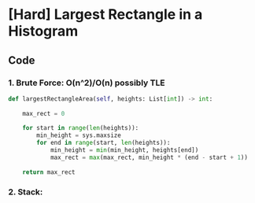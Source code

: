 # \[Hard\] Largest Rectangle in a Histogram

## Code

### 1. Brute Force: O\(n^2\)/O\(n\) possibly TLE

```python
def largestRectangleArea(self, heights: List[int]) -> int:
    
    max_rect = 0
    
    for start in range(len(heights)):
        min_height = sys.maxsize
        for end in range(start, len(heights)):
            min_height = min(min_height, heights[end])
            max_rect = max(max_rect, min_height * (end - start + 1))
            
    return max_rect
```

### 2. Stack: 

